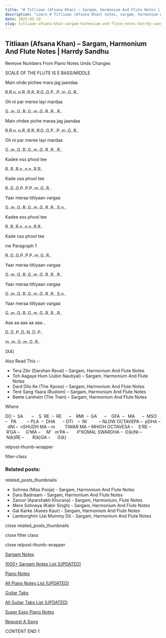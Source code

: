 ```yaml
---
title: "# Titliaan (Afsana Khan) – Sargam, Harmonium And Flute Notes | Harrdy Sandhu"
description: "Learn # Titliaan (Afsana Khan) notes, sargam, harmonium notations and flute notes. Easy step-by-step tutorial for beginners."
date: 2025-05-19
slug: titliaan-afsana-khan-sargam-harmonium-and-flute-notes-harrdy-sandhu
---
```


## Titliaan (Afsana Khan) – Sargam, Harmonium And Flute Notes | Harrdy Sandhu

Remove Numbers From Piano Notes
Undo Changes

SCALE OF THE FLUTE IS E BASS/MIDDLE

Main ohde pichee mara jag jaandaa

R.R.n..n.R..R.R..R.G..G.P…P..m..G..R..

Oh ni par meree layi mardaa

G..m..G..R..G..m..G..R..R…R..

Main ohdee piche maraa jag jaandaa

R.R.n..n.R..R.R..R.G..G.P…P..m..G..R..

Oh ni par meree layi mardaa

G..m..G..R..G..m..G..R..R…R..

Kadee ess phool tee

R..R..R.n..n.n..R.R..

Kade oss phool tee

R..G..G.P..P.P..m..G..R..

Yaar meraa titliyaan vargaa

G..m..G..R..G..m..G..R..R…S.n..

Kadee ess phool tee

R..R..R.n..n.n..R.R..

Kade oss phool tee

nw Paragraph 1

R..G..G.P..P.P..m..G..R..

Yaar meraa titliyaan vargaa

G..m..G..R..G..m..G..R..R…R..

Yaar meraa titliyaan vargaa

G..m..G..R..G..m..G..R..R…S.n..

Yaar meraa titliyaan vargaa

G..m..G..R..G..m..G..R..R…R..

Aaa aa aaa aa aaa…

D..D..P..D..N..D..P..

m..m..G..m..G..R..

[X4]

Also Read This :-

* Tera Zikr (Darshan Raval) – Sargam, Harmonium And Flute Notes
* Toh Aagaye Hum (Jubin Nautiyal) – Sargam, Harmonium And Flute Notes
* Dard Dilo Ke (The Xpose) – Sargam, Harmonium And Flute Notes
* Tere Sang Yaara (Rustom) – Sargam, Harmonium And Flute Notes
* Beete Lamhein (The Train) – Sargam, Harmonium And Flute Notes

Where

DO –  SA       –    S  RE  –  RE      –    RMI  –  GA      –    GFA  –   MA      –  MSO  –   PA         – PLA  –  DHA      – DTI    –  NI          – NLOW OCTAVEPA –  pDHA –  dNI –  nSHUDH MA – m        TIWAR MA – MHIGH OCTAVESA –    S’RE –     R’GA –     G’MA –     M’   m’PA –       P’KOMAL SWARDHA –  D(k)NI –       N(k)RE –       R(k)GA –      G(k)

relpost-thumb-wrapper

filter-class

### Related posts:

related_posts_thumbnails

* Sohnea (Miss Pooja) - Sargam, Harmonium And Flute Notes
* Daru Badnaam - Sargam, Harmonium And Flute Notes
* Zaroor (Aparshakti Khurana) - Sargam, Harmonium, Flute Notes
* Mere Sohneya (Kabir Singh) - Sargam, Harmonium And Flute Notes
* Gal Karke (Asees Kaur) - Sargam, Harmonium And Flute Notes
* Lamborghini (Jai Mummy Di) - Sargam, Harmonium And Flute Notes

close related_posts_thumbnails

close filter class

close relpost-thumb-wrapper

[Sargam Notes](https://www.notationsworld.com/sargam-notes.html)

[1000+ Sargam Notes List (UPDATED)](https://www.notationsworld.com/all-songs-list-sargam-notes.html)

[Piano Notes](https://www.notationsworld.com/piano-notes.html)

[All Piano Notes List (UPDATED)](https://www.notationsworld.com/all-songs-list-piano-notes.html)

[Guitar Tabs](https://www.notationsworld.com/guitar-tabs.html)

[All Guitar Tabs List (UPDATED)](https://www.notationsworld.com/all-songs-list-guitar-tabs.html)

[Super Easy Piano Notes](https://studywall.in/)

[Request A Song](https://www.notationsworld.com/request-a-song.html)

CONTENT END 1

